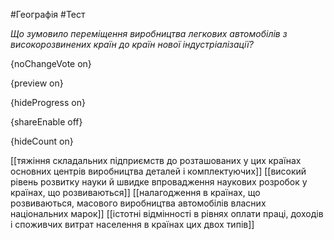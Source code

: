 #Географія #Тест

*Що зумовило переміщення виробництва легкових автомобілів з високорозвинених країн до країн нової індустріалізації?*

{noChangeVote on}

{preview on}

{hideProgress on}

{shareEnable off}

{hideCount on}

[[тяжіння складальних підприємств до розташованих у цих країнах основних центрів виробництва деталей і комплектуючих]]
[[високий рівень розвитку науки й швидке впровадження наукових розробок у країнах, що розвиваються]]
[[налагодження в країнах, що розвиваються, масового виробництва автомобілів власних національних марок]]
[[істотні відмінності в рівнях оплати праці, доходів і споживчих витрат населення в країнах цих двох типів]]
